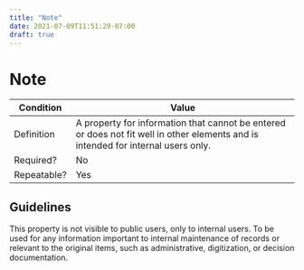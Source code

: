 ```yaml
---
title: "Note"
date: 2021-07-09T11:51:29-07:00
draft: true
---
```


# Note

| Condition  | Value |
|-------------|---------------------------|
| Definition  |    A property for information that cannot be entered or does not fit well in other elements and is intended for internal users only. |
| Required?   | No                      |
| Repeatable? | Yes                        |

## Guidelines

This property is not visible to public users, only to internal users. To be used for any information important to internal maintenance of records or relevant to the original items, such as administrative, digitization, or decision documentation.
